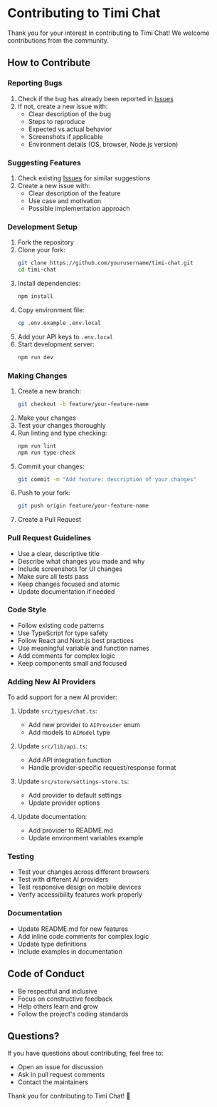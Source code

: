 # Contributing to Timi Chat

Thank you for your interest in contributing to Timi Chat! We welcome contributions from the community.

## How to Contribute

### Reporting Bugs

1. Check if the bug has already been reported in [Issues](https://github.com/yourusername/timi-chat/issues)
2. If not, create a new issue with:
   - Clear description of the bug
   - Steps to reproduce
   - Expected vs actual behavior
   - Screenshots if applicable
   - Environment details (OS, browser, Node.js version)

### Suggesting Features

1. Check existing [Issues](https://github.com/yourusername/timi-chat/issues) for similar suggestions
2. Create a new issue with:
   - Clear description of the feature
   - Use case and motivation
   - Possible implementation approach

### Development Setup

1. Fork the repository
2. Clone your fork:
   ```bash
   git clone https://github.com/yourusername/timi-chat.git
   cd timi-chat
   ```
3. Install dependencies:
   ```bash
   npm install
   ```
4. Copy environment file:
   ```bash
   cp .env.example .env.local
   ```
5. Add your API keys to `.env.local`
6. Start development server:
   ```bash
   npm run dev
   ```

### Making Changes

1. Create a new branch:
   ```bash
   git checkout -b feature/your-feature-name
   ```
2. Make your changes
3. Test your changes thoroughly
4. Run linting and type checking:
   ```bash
   npm run lint
   npm run type-check
   ```
5. Commit your changes:
   ```bash
   git commit -m "Add feature: description of your changes"
   ```
6. Push to your fork:
   ```bash
   git push origin feature/your-feature-name
   ```
7. Create a Pull Request

### Pull Request Guidelines

- Use a clear, descriptive title
- Describe what changes you made and why
- Include screenshots for UI changes
- Make sure all tests pass
- Keep changes focused and atomic
- Update documentation if needed

### Code Style

- Follow existing code patterns
- Use TypeScript for type safety
- Follow React and Next.js best practices
- Use meaningful variable and function names
- Add comments for complex logic
- Keep components small and focused

### Adding New AI Providers

To add support for a new AI provider:

1. Update `src/types/chat.ts`:
   - Add new provider to `AIProvider` enum
   - Add models to `AIModel` type

2. Update `src/lib/api.ts`:
   - Add API integration function
   - Handle provider-specific request/response format

3. Update `src/store/settings-store.ts`:
   - Add provider to default settings
   - Update provider options

4. Update documentation:
   - Add provider to README.md
   - Update environment variables example

### Testing

- Test your changes across different browsers
- Test with different AI providers
- Test responsive design on mobile devices
- Verify accessibility features work properly

### Documentation

- Update README.md for new features
- Add inline code comments for complex logic
- Update type definitions
- Include examples in documentation

## Code of Conduct

- Be respectful and inclusive
- Focus on constructive feedback
- Help others learn and grow
- Follow the project's coding standards

## Questions?

If you have questions about contributing, feel free to:
- Open an issue for discussion
- Ask in pull request comments
- Contact the maintainers

Thank you for contributing to Timi Chat! 🚀
